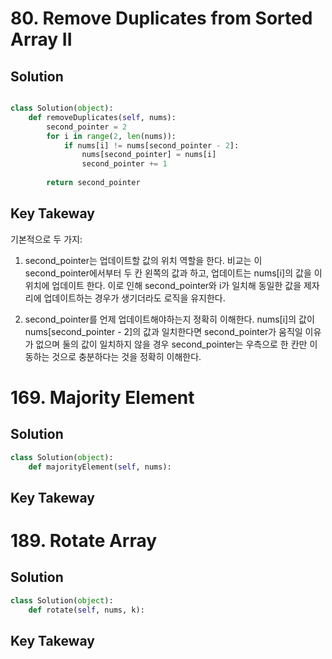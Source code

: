 
# 80. Remove Duplicates from Sorted Array II

## Solution
```python

class Solution(object):
    def removeDuplicates(self, nums):
        second_pointer = 2
        for i in range(2, len(nums)):
            if nums[i] != nums[second_pointer - 2]:
                nums[second_pointer] = nums[i]
                second_pointer += 1
    
        return second_pointer

```

## Key Takeway
기본적으로 두 가지:

1) second_pointer는 업데이트할 값의 위치 역할을 한다. 비교는 이 second_pointer에서부터 두 칸 왼쪽의 값과 하고, 업데이트는 nums[i]의 값을 이 위치에 업데이트 한다. 이로 인해 second_pointer와 i가 일치해 동일한 값을 제자리에 업데이트하는 경우가 생기더라도 로직을 유지한다.

2) second_pointer를 언제 업데이트해야하는지 정확히 이해한다. nums[i]의 값이 nums[second_pointer - 2]의 값과 일치한다면 second_pointer가 움직일 이유가 없으며 둘의 값이 일치하지 않을 경우 second_pointer는 우측으로 한 칸만 이동하는 것으로 충분하다는 것을 정확히 이해한다.


# 169. Majority Element

## Solution
```python
class Solution(object):
    def majorityElement(self, nums):

```

## Key Takeway


# 189. Rotate Array

## Solution
```python
class Solution(object):
    def rotate(self, nums, k):
```

## Key Takeway
